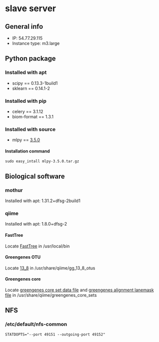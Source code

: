 # slave server

## General info

- IP: 54.77.29.115
- Instance type: m3.large

## Python package

### Installed with apt

- scipy == 0.13.3-1build1
- sklearn == 0.14.1-2

### Installed with pip

- celery == 3.1.12
- biom-format == 1.3.1

### Installed with source

- mlpy == [3.5.0](http://downloads.sourceforge.net/project/mlpy/mlpy%203.5.0/mlpy-3.5.0.tar.gz)

#### Installation command

    sudo easy_intall mlpy-3.5.0.tar.gz

## Biological software

### mothur

Installed with apt: 1.31.2+dfsg-2build1

### qiime

Installed with apt: 1.8.0+dfsg-2

#### FastTree

Locate [FastTree](http://www.microbesonline.org/fasttree/FastTree) in /usr/local/bin

#### Greengenes OTU

Locate [13_8](ftp://greengenes.microbio.me/greengenes_release/gg_13_5/gg_13_8_otus.tar.gz) in /usr/share/qiime/gg_13_8_otus

#### Greengenes core

Locate [greengenes core set data file](http://greengenes.lbl.gov/Download/Sequence_Data/Fasta_data_files/core_set_aligned.fasta.imputed) and [greengenes alignment lanemask file](http://greengenes.lbl.gov/Download/Sequence_Data/lanemask_in_1s_and_0s) in /usr/share/qiime/greengenes_core_sets

## NFS

### /etc/default/nfs-common

    STATDOPTS="--port 49151 --outgoing-port 49152"

